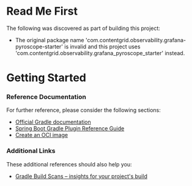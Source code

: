 # Read Me First
The following was discovered as part of building this project:

* The original package name 'com.contentgrid.observability.grafana-pyroscope-starter' is invalid and this project uses 'com.contentgrid.observability.grafana_pyroscope_starter' instead.

# Getting Started

### Reference Documentation
For further reference, please consider the following sections:

* [Official Gradle documentation](https://docs.gradle.org)
* [Spring Boot Gradle Plugin Reference Guide](https://docs.spring.io/spring-boot/3.3.2/gradle-plugin)
* [Create an OCI image](https://docs.spring.io/spring-boot/3.3.2/gradle-plugin/packaging-oci-image.html)

### Additional Links
These additional references should also help you:

* [Gradle Build Scans – insights for your project's build](https://scans.gradle.com#gradle)

